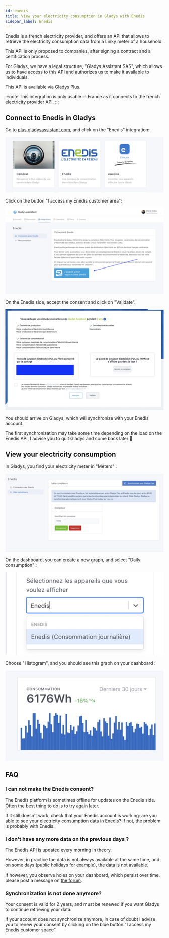 ```yaml
---
id: enedis
title: View your electricity consumption in Gladys with Enedis
sidebar_label: Enedis
---
```


Enedis is a french electricity provider, and offers an API that allows to retrieve the electricity consumption data from a Linky meter of a household.

This API is only proposed to companies, after signing a contract and a certification process.

For Gladys, we have a legal structure, "Gladys Assistant SAS", which allows us to have access to this API and authorizes us to make it available to individuals.

This API is available via [Gladys Plus](/plus).

:::note
This integration is only usable in France as it connects to the french electricity provider API.
:::

## Connect to Enedis in Gladys

Go to [plus.gladysassistant.com](https://plus.gladysassistant.com), and click on the "Enedis" integration:

![Enedis icon](../../static/img/docs/en/configuration/enedis/enedis-integration-icone.jpg)

Click on the button "I access my Enedis customer area":

![Enedis integration Gladys consent](../../static/img/docs/en/configuration/enedis/enedis-integration-clic.jpg)

On the Enedis side, accept the consent and click on "Validate".

![Enedis consent](../../static/img/docs/en/configuration/enedis/enedis-consentement.jpg)

You should arrive on Gladys, which will synchronize with your Enedis account.

The first synchronization may take some time depending on the load on the Enedis API, I advise you to quit Gladys and come back later 🙂

## View your electricity consumption

In Gladys, you find your electricity meter in "Meters" :

![Enedis Gladys integration, my meters](../../static/img/docs/en/configuration/enedis/enedis-compteur.jpg)

On the dashboard, you can create a new graph, and select "Daily consumption" :

![Enedis Gladys integration, daily consumption](../../static/img/docs/en/configuration/enedis/graphique-consommation-quotidienne.jpg)

Choose "Histogram", and you should see this graph on your dashboard :

![Enedis Gladys integration, graph](../../static/img/docs/en/configuration/enedis/enedis-graphique.jpg)

## FAQ

### I can not make the Enedis consent?

The Enedis platform is sometimes offline for updates on the Enedis side. Often the best thing to do is to try again later.

If it still doesn't work, check that your Enedis account is working: are you able to see your electricity consumption data in Enedis? If not, the problem is probably with Enedis.

### I don't have any more data on the previous days ?

The Enedis API is updated every morning in theory.

However, in practice the data is not always available at the same time, and on some days (public holidays for example), the data is not available.

If however, you observe holes on your dashboard, which persist over time, please post a message on [the forum](https://en-community.gladysassistant.com/).

### Synchronization is not done anymore?

Your consent is valid for 2 years, and must be renewed if you want Gladys to continue retrieving your data.

If your account does not synchronize anymore, in case of doubt I advise you to renew your consent by clicking on the blue button "I access my Enedis customer space".
